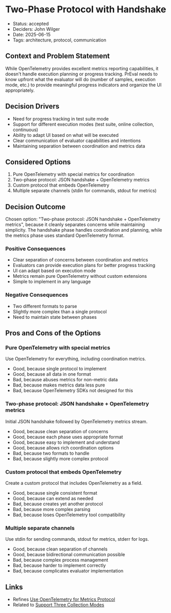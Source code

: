 # Two-Phase Protocol with Handshake

- Status: accepted
- Deciders: John Wilger
- Date: 2025-06-15
- Tags: architecture, protocol, communication

## Context and Problem Statement

While OpenTelemetry provides excellent metrics reporting capabilities, it doesn't handle execution planning or progress tracking. PrEval needs to know upfront what the evaluator will do (number of samples, execution mode, etc.) to provide meaningful progress indicators and organize the UI appropriately.

## Decision Drivers

- Need for progress tracking in test suite mode
- Support for different execution modes (test suite, online collection, continuous)
- Ability to adapt UI based on what will be executed
- Clear communication of evaluator capabilities and intentions
- Maintaining separation between coordination and metrics data

## Considered Options

1. Pure OpenTelemetry with special metrics for coordination
2. Two-phase protocol: JSON handshake + OpenTelemetry metrics
3. Custom protocol that embeds OpenTelemetry
4. Multiple separate channels (stdin for commands, stdout for metrics)

## Decision Outcome

Chosen option: "Two-phase protocol: JSON handshake + OpenTelemetry metrics", because it cleanly separates concerns while maintaining simplicity. The handshake phase handles coordination and planning, while the metrics phase uses standard OpenTelemetry format.

### Positive Consequences

- Clear separation of concerns between coordination and metrics
- Evaluators can provide execution plans for better progress tracking
- UI can adapt based on execution mode
- Metrics remain pure OpenTelemetry without custom extensions
- Simple to implement in any language

### Negative Consequences

- Two different formats to parse
- Slightly more complex than a single protocol
- Need to maintain state between phases

## Pros and Cons of the Options

### Pure OpenTelemetry with special metrics

Use OpenTelemetry for everything, including coordination metrics.

- Good, because single protocol to implement
- Good, because all data in one format
- Bad, because abuses metrics for non-metric data
- Bad, because makes metrics data less pure
- Bad, because OpenTelemetry SDKs not designed for this

### Two-phase protocol: JSON handshake + OpenTelemetry metrics

Initial JSON handshake followed by OpenTelemetry metrics stream.

- Good, because clean separation of concerns
- Good, because each phase uses appropriate format
- Good, because easy to implement and understand
- Good, because allows rich coordination options
- Bad, because two formats to handle
- Bad, because slightly more complex protocol

### Custom protocol that embeds OpenTelemetry

Create a custom protocol that includes OpenTelemetry as a field.

- Good, because single consistent format
- Good, because can extend as needed
- Bad, because creates yet another protocol
- Bad, because more complex parsing
- Bad, because loses OpenTelemetry tool compatibility

### Multiple separate channels

Use stdin for sending commands, stdout for metrics, stderr for logs.

- Good, because clean separation of channels
- Good, because bidirectional communication possible
- Bad, because complex process management
- Bad, because harder to implement correctly
- Bad, because complicates evaluator implementation

## Links

- Refines [Use OpenTelemetry for Metrics Protocol](20250615-use-opentelemetry-for-metrics-protocol.md)
- Related to [Support Three Collection Modes](20250615-support-three-collection-modes.md)